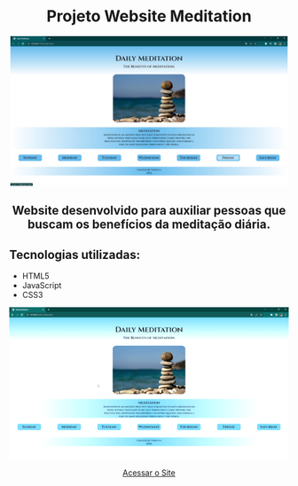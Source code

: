 <h1 align="center">Projeto Website Meditation</h1>

<div align="center">
<img src="1.jpg" width="500px">
</div>


<h2 align="center">Website desenvolvido para auxiliar pessoas que buscam os benefícios da meditação diária.</h2>

<h2>Tecnologias utilizadas:</h2>
<ul>
<li>HTML5</li>
<li>JavaScript</li>
<li>CSS3</li>
</ul>



  <p align="center">
    <img src="fucionando.gif" alt="nao foi"/>
  </p>


<div align="center"><a href="https://mendesvinicius7575.github.io/Projeto-Website-Meditation/index.html" target="_blank">Acessar o Site</a></div>
